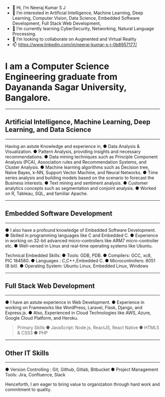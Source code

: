 - 👋 Hi, I’m Neeraj Kumar S J
- 👀 I’m interested in Artificial Intelligence, Machine Learning, Deep Learning, Computer Vision, Data Science, Embedded Software Development, Full Stack Web Development, 
- 🌱 I’m currently learning CyberSecurity, Networking, Natural Language Processing.
- 💞️ I’m looking to collaborate on Augmented and Virtual Reality
- 📫 https://www.linkedin.com/in/neeraj-kumar-s-j-0b8957177/

# I am a Computer Science Engineering graduate from Dayananda Sagar University, Bangalore. 
***************************************************************************************************************
## Artificial Intelligence, Machine Learning, Deep Learning, and Data Science
------------------------------------------------------------------------------------
Having an astute Knowledge and experience in, 
● Data Analysis & Visualization. 
● Pattern Analysis, providing insights and necessary recommendations. 
● Data mining techniques such as Principle Component Analysis (PCA), Association rules and Recommendation Systems, and Cluster Analysis. 
● Machine learning algorithms such as Decision tree, Naïve Bayes, k-NN, Support Vector Machine, and Neural Networks. 
● Time series analysis and building models based on the scenario to forecast the Business interests. 
● Text mining and sentiment analysis. 
● Customer analytics concepts such as segmentation and conjoint analysis. 
● Worked on R, Tableau, SQL, and familiar Apache. 
***************************************************************************************************************
## Embedded Software Development
----------------------------------------
● I also have a profound knowledge of Embedded Software Development. 
● Skilled in programming languages like C and Embedded C.
● Experience in working on 32-bit advanced micro-controllers like ARM7 micro-controller etc. 
● Well-versed in Linux and real-time operating systems like Ubuntu.

Technical Embedded Skills:
● Tools: GDB, PDB.
● Compilers: GCC, xc8, PIC 184580.
● Languages : C,C++,Embedded C.
● Microcontrollers: 8051 (8 bit).
● Operating System: Ubuntu Linux, Embedded Linux, Windows
***************************************************************************************************************
## Full Stack Web Development
----------------------------------
● I have an astute experience in Web Development. 
● Experience in working on Frameworks like WordPress, Laravel, Flask, Django, and Express.js.
● Also, Experienced in Cloud Technologies like AWS, Azure, Google Cloud Platform, and Heroku.

> Primary Skills
● JavaScript: Node.js, ReactJS, React Native
● HTML5 & CSS3
● PHP
***************************************************************************************************************
## Other IT Skills
-----------------
● Version Controlling : Git, Github, Gitlab, Bitbucket
● Project Management Tools: Jira, Confluence, Slack

Henceforth, I am eager to bring value to organization through hard work and commitment to quality.
